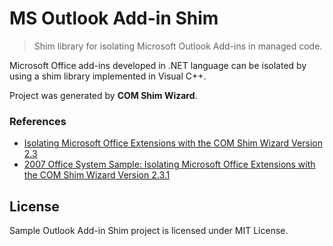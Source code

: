 # MS Outlook Add-in Shim

> Shim library for isolating Microsoft Outlook Add-ins in managed code.

Microsoft Office add-ins developed in .NET language can be isolated by using a shim library
implemented in Visual C++.

Project was generated by **COM Shim Wizard**.


### References

* [Isolating Microsoft Office Extensions with the COM Shim Wizard Version 2.3](https://msdn.microsoft.com/en-us/library/bb508939(v=office.12).aspx)
* [2007 Office System Sample: Isolating Microsoft Office Extensions with the COM Shim Wizard Version 2.3.1](https://web.archive.org/web/20120927091210/https://www.microsoft.com/en-us/download/details.aspx?id=14677)


## License

Sample Outlook Add-in Shim project is licensed under MIT License.

